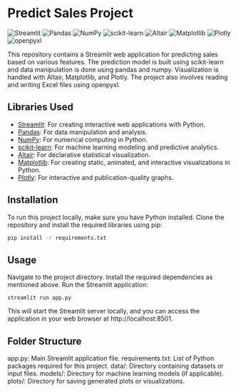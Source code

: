 # Predict Sales Project
![Streamlit](https://img.shields.io/badge/-Streamlit-FF4B4B?style=flat-square&logo=Streamlit&logoColor=white)
![Pandas](https://img.shields.io/badge/-Pandas-150458?style=flat-square&logo=Pandas&logoColor=white)
![NumPy](https://img.shields.io/badge/-NumPy-013243?style=flat-square&logo=NumPy&logoColor=white)
![scikit-learn](https://img.shields.io/badge/-scikit--learn-F7931E?style=flat-square&logo=scikit-learn&logoColor=white)
![Altair](https://img.shields.io/badge/-Altair-7FB3D5?style=flat-square&logo=Altair&logoColor=white)
![Matplotlib](https://img.shields.io/badge/-Matplotlib-377EB8?style=flat-square&logo=Matplotlib&logoColor=white)
![Plotly](https://img.shields.io/badge/-Plotly-3F4F75?style=flat-square&logo=Plotly&logoColor=white)
![openpyxl](https://img.shields.io/badge/-openpyxl-00ADEF?style=flat-square&logo=openpyxl&logoColor=white)

This repository contains a Streamlit web application for predicting sales based on various features. The prediction model is built using scikit-learn and data manipulation is done using pandas and numpy. Visualization is handled with Altair, Matplotlib, and Plotly. The project also involves reading and writing Excel files using openpyxl.

## Libraries Used

- [Streamlit](https://streamlit.io/): For creating interactive web applications with Python.
- [Pandas](https://pandas.pydata.org/): For data manipulation and analysis.
- [NumPy](https://numpy.org/): For numerical computing in Python.
- [scikit-learn](https://scikit-learn.org/stable/): For machine learning modeling and predictive analytics.
- [Altair](https://altair-viz.github.io/): For declarative statistical visualization.
- [Matplotlib](https://matplotlib.org/): For creating static, animated, and interactive visualizations in Python.
- [Plotly](https://plotly.com/python/): For interactive and publication-quality graphs.

## Installation

To run this project locally, make sure you have Python installed. Clone the repository and install the required libraries using pip:

```bash
pip install -r requirements.txt
```
## Usage
Navigate to the project directory.
Install the required dependencies as mentioned above.
Run the Streamlit application:
```
streamlit run app.py
```
This will start the Streamlit server locally, and you can access the application in your web browser at http://localhost:8501.

## Folder Structure
app.py: Main Streamlit application file.
requirements.txt: List of Python packages required for this project.
data/: Directory containing datasets or input files.
models/: Directory for machine learning models (if applicable).
plots/: Directory for saving generated plots or visualizations.
